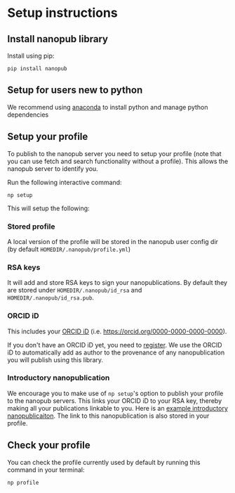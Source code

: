 # Setup instructions

## Install nanopub library
Install using pip:
```
pip install nanopub
```

## Setup for users new to python
We recommend using [anaconda](https://www.anaconda.com/products/individual) to install python and manage python dependencies

## Setup your profile

To publish to the nanopub server you need to setup your profile (note that you can use fetch and search functionality without a profile). This allows the nanopub server to identify you.

Run the following interactive command:
```
np setup
```
This will setup the following:

### Stored profile
A local version of the profile will be stored in the nanopub user config dir (by default `HOMEDIR/.nanopub/profile.yml`)

### RSA keys
It will add and store RSA keys to sign your nanopublications. By default they are stored under `HOMEDIR/.nanopub/id_rsa` and `HOMEDIR/.nanopub/id_rsa.pub`.

### ORCID iD
This includes your [ORCID iD](https://orcid.org/) (i.e. https://orcid.org/0000-0000-0000-0000).

If you don't have an ORCID iD yet, you need to [register](https://orcid.org/register). We use the ORCID iD to automatically add as author to the provenance of any nanopublication you will publish using this library.

### Introductory nanopublication
We encourage you to make use of `np setup`'s option to publish your profile to the nanopub servers. This links your ORCID iD to your RSA key, thereby making all your publications linkable to you. Here is an [example introductory nanopublicaiton](http://purl.org/np/RAy1CYBfBYFd_TFI8Z_jr3taf6fB9u-grqsKyLzTmMvQI). The link to this nanopublication is also stored in your profile.

## Check your profile

You can check the profile currently used by default by running this command in your terminal:

```bash
np profile
```
